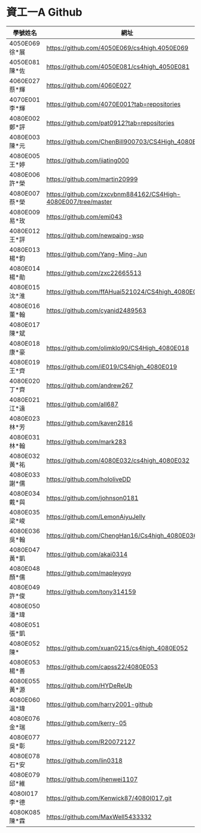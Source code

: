 # 資工一A Github
|學號姓名        |網址                                        |
| ------------  | ------------------------------------------ |
|4050E069 徐*展 |https://github.com/4050E069/cs4high.4050E069|
|4050E081 陳*佐|https://github.com/4050E081/cs4high_4050E081|
|4060E027 蔡*輝 |https://github.com/4060E027|
|4070E001 李*輝 |https://github.com/4070E001?tab=repositories|
|4080E002 鄭*評 |https://github.com/pat0912?tab=repositories|
|4080E003 陳*元 |https://github.com/ChenBill900703/CS4High_4080E003|
|4080E005 王*婷 |https://github.com/jiating000|
|4080E006 許*榮 |https://github.com/martin20999|
|4080E007 蔡*榮 |https://github.com/zxcvbnm884162/CS4High-4080E007/tree/master|
|4080E009 易*玫 |https://github.com/emi043|
|4080E012 王*評 |https://github.com/newpaing-wsp|
|4080E013 楊*鈞 |https://github.com/Yang-Ming-Jun|
|4080E014 楊*勛 |https://github.com/zxc22665513|
|4080E015 沈*淮 |https://github.com/ffAHuai521024/CS4high_4080E015|
|4080E016 董*翰 |https://github.com/cyanid2489563|
|4080E017 陳*斌 ||
|4080E018 康*豪 |https://github.com/olimklo90/CS4High_4080E018|
|4080E019 王*齊 |https://github.com/iE019/CS4high_4080E019|
|4080E020 丁*齊 |https://github.com/andrew267|
|4080E021 江*遠 |https://github.com/all687|
|4080E023 林*芳 |https://github.com/kaven2816|
|4080E031 林*翰 |https://github.com/mark283|
|4080E032 黃*祐 |https://github.com/4080E032/cs4high_4080E032|
|4080E033 謝*儒 |https://github.com/hololiveDD|
|4080E034 戴*與 |https://github.com/johnson0181|
|4080E035 梁*峻 |https://github.com/LemonAiyuJelly|
|4080E036 吳*翰 |https://github.com/ChengHan16/Cs4high_4080E036|
|4080E047 黃*凱 |https://github.com/akai0314|
|4080E048 顏*儒 |https://github.com/mapleyoyo|
|4080E049 許*俊 |https://github.com/tony314159|
|4080E050 潘*瑋 ||
|4080E051 張*凱 ||
|4080E052 陳*   |https://github.com/xuan0215/cs4high_4080E052|
|4080E053 楊*善 |https://github.com/capss22/4080E053|
|4080E055 黃*源 |https://github.com/HYDeReUb|
|4080E060 溫*瑋 |https://github.com/harry2001-github |
|4080E076 金*瑞 |https://github.com/kerry-05|
|4080E077 吳*彰 |https://github.com/R20072127|
|4080E078 石*安 |https://github.com/lin0318|
|4080E079 邱*維 |https://github.com/jhenwei1107|
4080I017 李*德 |https://github.com/Kenwick87/4080I017.git|
4080K085 陳*霖 |https://github.com/MaxWell5433332

